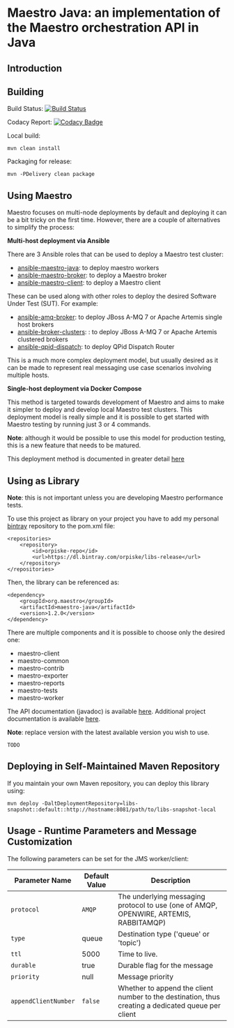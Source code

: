 Maestro Java: an implementation of the Maestro orchestration API in Java
============


Introduction
----


Building
----
Build Status: [![Build Status](https://travis-ci.org/maestro-performance/maestro-java.svg?branch=devel)](https://travis-ci.org/maestro-performance/maestro-java)

Codacy Report: [![Codacy Badge](https://api.codacy.com/project/badge/Grade/ddaacf55e38140bb82aa15f02f158164)](https://www.codacy.com/app/orpiske/maestro-java?utm_source=github.com&amp;utm_medium=referral&amp;utm_content=orpiske/maestro-java&amp;utm_campaign=Badge_Grade)


Local build:
```
mvn clean install
```

Packaging for release:

```
mvn -PDelivery clean package
```


Using Maestro
----

Maestro focuses on multi-node deployments by default and deploying it can be a bit tricky
on the first time. However, there are a couple of alternatives to simplify the process:

**Multi-host deployment via Ansible**

There are 3 Ansible roles that can be used to deploy a Maestro test cluster: 
* [ansible-maestro-java](https://github.com/msgqe/ansible-maestro-java): to deploy maestro workers
* [ansible-maestro-broker](https://github.com/msgqe/ansible-maestro-broker): to deploy a Maestro broker
* [ansible-maestro-client](https://github.com/msgqe/ansible-maestro-client): to deploy a Maestro client

These can be used along with other roles to deploy the desired Software Under Test (SUT). 
For example:
* [ansible-amq-broker](https://github.com/msgqe/ansible-amq-broker): to deploy JBoss A-MQ 7 or Apache Artemis single host brokers
* [ansible-broker-clusters](https://github.com/msgqe/ansible-broker-clusters): : to deploy JBoss A-MQ 7 or Apache Artemis clustered brokers
* [ansible-qpid-dispatch](https://github.com/rh-messaging-qe/ansible-qpid-dispatch): to deploy QPid Dispatch Router

This is a much more complex deployment model, but usually desired as it can be made to 
represent real messaging use case scenarios involving multiple hosts.

**Single-host deployment via Docker Compose**

This method is targeted towards development of Maestro and aims to make it simpler to 
deploy and develop local Maestro test clusters. This deployment model is really simple and
it is possible to get started with Maestro testing by running just 3 or 4 commands.

**Note**: although it would be possible to use this model for production testing, this is 
a new feature that needs to be matured.  

This deployment method is documented in greater detail [here](extra/docker/)


Using as Library
----

**Note**: this is not important unless you are developing Maestro performance tests.


To use this project as library on your project you have to add my personal 
[bintray](https://bintray.com/orpiske/libs-release/) repository to the pom.xml
file:

```
<repositories>
    <repository>
        <id>orpiske-repo</id>
        <url>https://dl.bintray.com/orpiske/libs-release</url>
    </repository>
</repositories>
```

Then, the library can be referenced as: 
```
<dependency>
    <groupId>org.maestro</groupId>
    <artifactId>maestro-java</artifactId>
    <version>1.2.0</version>
</dependency>
```

There are multiple components and it is possible to choose only the desired one: 

* maestro-client
* maestro-common
* maestro-contrib
* maestro-exporter
* maestro-reports
* maestro-tests
* maestro-worker

The API documentation (javadoc) is available [here](http://www.orpiske.net/files/javadoc/maestro-java-1.2/apidocs/). 
Additional project documentation is available [here](http://www.orpiske.net/files/javadoc/maestro-java-1.2/). 

**Note**: replace version with the latest available version you wish to use.


```
TODO
```

Deploying in Self-Maintained Maven Repository
----

If you maintain your own Maven repository, you can deploy this library using:

```
mvn deploy -DaltDeploymentRepository=libs-snapshot::default::http://hostname:8081/path/to/libs-snapshot-local
```

Usage - Runtime Parameters and Message Customization
----

The following parameters can be set for the JMS worker/client:

| Parameter Name    | Default Value       | Description          |
|-------------------|---------------------|----------------------|
| `protocol` | `AMQP` | The underlying messaging protocol to use (one of AMQP, OPENWIRE, ARTEMIS, RABBITAMQP) |
| `type` | queue | Destination type ('queue' or 'topic') |
| `ttl` | 5000 | Time to live. |
| `durable` | true | Durable flag for the message |
| `priority` | null | Message priority |
| `appendClientNumber` | `false` | Whether to append the client number to the destination, thus creating a dedicated queue per client |
